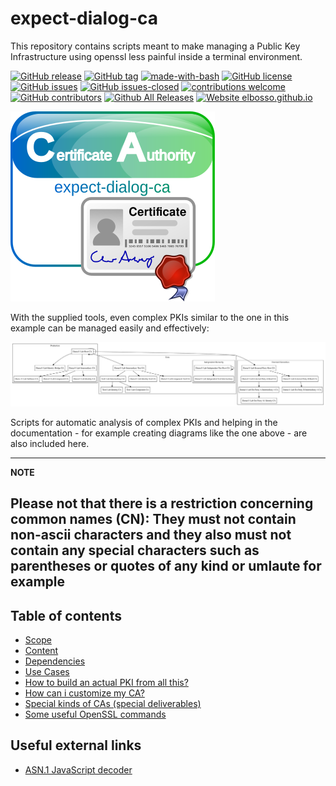 # expect-dialog-ca
This repository contains scripts meant to make managing a Public Key 
Infrastructure using openssl less painful inside a terminal environment.

<!---
[![start with why](https://img.shields.io/badge/start%20with-why%3F-brightgreen.svg?style=flat)](http://www.ted.com/talks/simon_sinek_how_great_leaders_inspire_action)
--->
[![GitHub release](https://img.shields.io/github/release/elbosso/expect-dialog-ca/all.svg?maxAge=1)](https://GitHub.com/elbosso/expect-dialog-ca/releases/)
[![GitHub tag](https://img.shields.io/github/tag/elbosso/expect-dialog-ca.svg)](https://GitHub.com/elbosso/expect-dialog-ca/tags/)
[![made-with-bash](https://img.shields.io/badge/Made%20with-Bash-1f425f.svg)](https://www.gnu.org/software/bash/)
[![GitHub license](https://img.shields.io/github/license/elbosso/expect-dialog-ca.svg)](https://github.com/elbosso/expect-dialog-ca/blob/master/LICENSE)
[![GitHub issues](https://img.shields.io/github/issues/elbosso/expect-dialog-ca.svg)](https://GitHub.com/elbosso/expect-dialog-ca/issues/)
[![GitHub issues-closed](https://img.shields.io/github/issues-closed/elbosso/expect-dialog-ca.svg)](https://GitHub.com/elbosso/expect-dialog-ca/issues?q=is%3Aissue+is%3Aclosed)
[![contributions welcome](https://img.shields.io/badge/contributions-welcome-brightgreen.svg?style=flat)](https://github.com/elbosso/expect-dialog-ca/issues)
[![GitHub contributors](https://img.shields.io/github/contributors/elbosso/expect-dialog-ca.svg)](https://GitHub.com/elbosso/expect-dialog-ca/graphs/contributors/)
[![Github All Releases](https://img.shields.io/github/downloads/elbosso/expect-dialog-ca/total.svg)](https://github.com/elbosso/expect-dialog-ca)
[![Website elbosso.github.io](https://img.shields.io/website-up-down-green-red/https/elbosso.github.io.svg)](https://elbosso.github.io/)

![expectdialogca_logo](resources/images/expectdialogca_logo.png)

With the supplied tools, even complex PKIs similar to the one in this example can be managed
easily and effectively:

![](resources/images/graphviz.svg)

Scripts for automatic analysis of complex PKIs and helping in the documentation - for
example creating diagrams like the one above - are also included here.

---
**NOTE**

Please not that there is a restriction concerning common names (CN): They must not contain non-ascii characters and they also must not contain any special characters such as parentheses or quotes of any kind or umlaute for example
---
## Table of contents

* [Scope](docs/scope.md)
* [Content](docs/content.md)
* [Dependencies](docs/dependencies.md)
* [Use Cases](docs/usecases.md)
* [How to build an actual PKI from all this?](docs/buildpki.md)
* [How can i customize my CA?](docs/customizeca.md)
* [Special kinds of CAs (special deliverables)](docs/specialdeliverables.md)
* [Some useful OpenSSL commands](docs/sslcommands.md)

## Useful external links
* [ASN.1 JavaScript decoder](https://lapo.it/asn1js/#)
  
